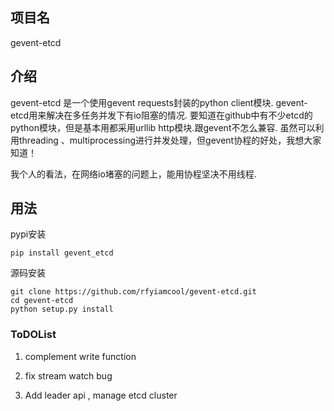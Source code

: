 ## 项目名

gevent-etcd

## 介绍

gevent-etcd 是一个使用gevent requests封装的python client模块. gevent-etcd用来解决在多任务并发下有io阻塞的情况. 要知道在github中有不少etcd的python模块，但是基本用都采用urllib http模块.跟gevent不怎么兼容. 虽然可以利用threading 、multiprocessing进行并发处理，但gevent协程的好处，我想大家知道！

我个人的看法，在网络io堵塞的问题上，能用协程坚决不用线程.

## 用法

pypi安装
```
pip install gevent_etcd
```

源码安装

```
git clone https://github.com/rfyiamcool/gevent-etcd.git
cd gevent-etcd
python setup.py install
```

### ToDOList

1. complement write function 

2. fix stream watch bug

3. Add leader api , manage etcd cluster

